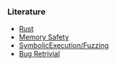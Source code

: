 ### Literature

* [Rust](Rust.md)
* [Memory Safety](Memory-Safety.md)  
* [SymbolicExecution/Fuzzing](SymbolicFuzz.md) 
* [Bug Retrivial](Retrivial.md)
